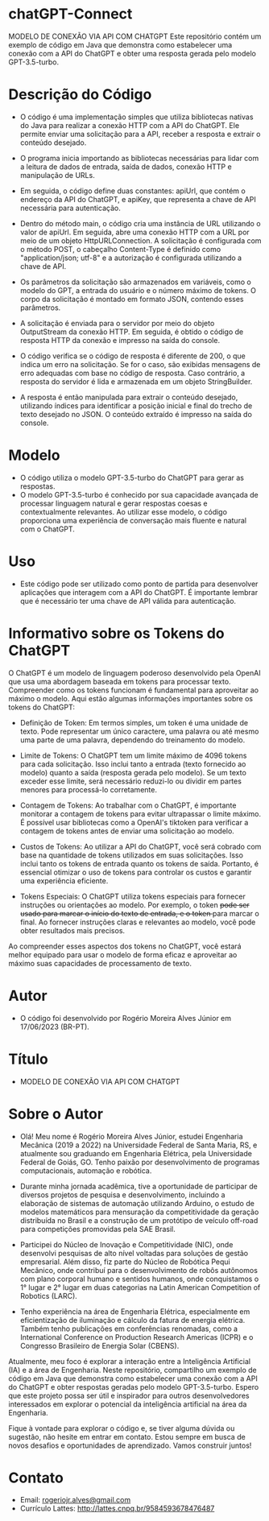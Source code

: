 # chatGPT-Connect
MODELO DE CONEXÃO VIA API COM CHATGPT
Este repositório contém um exemplo de código em Java que demonstra como estabelecer uma conexão com a API do ChatGPT e obter uma resposta gerada pelo modelo GPT-3.5-turbo.


# Descrição do Código
  - O código é uma implementação simples que utiliza bibliotecas nativas do Java para realizar a conexão HTTP com a API do ChatGPT. Ele permite enviar uma solicitação para a API, receber a resposta e extrair o conteúdo desejado.

  - O programa inicia importando as bibliotecas necessárias para lidar com a leitura de dados de entrada, saída de dados, conexão HTTP e manipulação de URLs.

  - Em seguida, o código define duas constantes: apiUrl, que contém o endereço da API do ChatGPT, e apiKey, que representa a chave de API necessária para autenticação.

  - Dentro do método main, o código cria uma instância de URL utilizando o valor de apiUrl. Em seguida, abre uma conexão HTTP com a URL por meio de um objeto HttpURLConnection. A solicitação é configurada com o método POST, o cabeçalho Content-Type é definido como "application/json; utf-8" e a autorização é configurada utilizando a chave de API.

  - Os parâmetros da solicitação são armazenados em variáveis, como o modelo do GPT, a entrada do usuário e o número máximo de tokens. O corpo da solicitação é montado em formato JSON, contendo esses parâmetros.

  - A solicitação é enviada para o servidor por meio do objeto OutputStream da conexão HTTP. Em seguida, é obtido o código de resposta HTTP da conexão e impresso na saída do console.

  - O código verifica se o código de resposta é diferente de 200, o que indica um erro na solicitação. Se for o caso, são exibidas mensagens de erro adequadas com base no código de resposta. Caso contrário, a resposta do servidor é lida e armazenada em um objeto StringBuilder.

  - A resposta é então manipulada para extrair o conteúdo desejado, utilizando índices para identificar a posição inicial e final do trecho de texto desejado no JSON. O conteúdo extraído é impresso na saída do console.

# Modelo
  - O código utiliza o modelo GPT-3.5-turbo do ChatGPT para gerar as respostas.
  - O modelo GPT-3.5-turbo é conhecido por sua capacidade avançada de processar linguagem natural e gerar respostas coesas e contextualmente relevantes. Ao utilizar esse modelo, o código proporciona uma experiência de conversação mais fluente e natural com o ChatGPT.

# Uso
  - Este código pode ser utilizado como ponto de partida para desenvolver aplicações que interagem com a API do ChatGPT. É importante lembrar que é necessário ter uma chave de API válida para autenticação.

# Informativo sobre os Tokens do ChatGPT
O ChatGPT é um modelo de linguagem poderoso desenvolvido pela OpenAI que usa uma abordagem baseada em tokens para processar texto. Compreender como os tokens funcionam é fundamental para aproveitar ao máximo o modelo. Aqui estão algumas informações importantes sobre os tokens do ChatGPT:

  - Definição de Token: Em termos simples, um token é uma unidade de texto. Pode representar um único caractere, uma palavra ou até mesmo uma parte de uma palavra, dependendo do treinamento do modelo.

  - Limite de Tokens: O ChatGPT tem um limite máximo de 4096 tokens para cada solicitação. Isso inclui tanto a entrada (texto fornecido ao modelo) quanto a saída (resposta gerada pelo modelo). Se um texto exceder esse limite, será necessário reduzi-lo ou dividir em partes menores para processá-lo corretamente.

  - Contagem de Tokens: Ao trabalhar com o ChatGPT, é importante monitorar a contagem de tokens para evitar ultrapassar o limite máximo. É possível usar bibliotecas como a OpenAI's tiktoken para verificar a contagem de tokens antes de enviar uma solicitação ao modelo.

  - Custos de Tokens: Ao utilizar a API do ChatGPT, você será cobrado com base na quantidade de tokens utilizados em suas solicitações. Isso inclui tanto os tokens de entrada quanto os tokens de saída. Portanto, é essencial otimizar o uso de tokens para controlar os custos e garantir uma experiência eficiente.

  - Tokens Especiais: O ChatGPT utiliza tokens especiais para fornecer instruções ou orientações ao modelo. Por exemplo, o token <s> pode ser usado para marcar o início do texto de entrada, e o token </s> para marcar o final. Ao fornecer instruções claras e relevantes ao modelo, você pode obter resultados mais precisos.

Ao compreender esses aspectos dos tokens no ChatGPT, você estará melhor equipado para usar o modelo de forma eficaz e aproveitar ao máximo suas capacidades de processamento de texto.

# Autor
  - O código foi desenvolvido por Rogério Moreira Alves Júnior em 17/06/2023 (BR-PT).


# Título
  - MODELO DE CONEXÃO VIA API COM CHATGPT


# Sobre o Autor
- Olá! Meu nome é Rogério Moreira Alves Júnior, estudei Engenharia Mecânica (2019 a 2022) na Universidade Federal de Santa Maria, RS, e atualmente sou graduando em Engenharia Elétrica, pela Universidade Federal de Goiás, GO. Tenho paixão por desenvolvimento de programas computacionais, automação e robótica.

- Durante minha jornada acadêmica, tive a oportunidade de participar de diversos projetos de pesquisa e desenvolvimento, incluindo a elaboração de sistemas de automação utilizando Arduino, o estudo de modelos matemáticos para mensuração da competitividade da geração distribuída no Brasil e a construção de um protótipo de veículo off-road para competições promovidas pela SAE Brasil.

- Participei do Núcleo de Inovação e Competitividade (NIC), onde desenvolvi pesquisas de alto nível voltadas para soluções de gestão empresarial. Além disso, fiz parte do Núcleo de Robótica Pequi Mecânico, onde contribuí para o desenvolvimento de robôs autônomos com plano corporal humano e sentidos humanos, onde conquistamos o 1° lugar e 2° lugar em duas categorias na Latin American Competition of Robotics (LARC).

- Tenho experiência na área de Engenharia Elétrica, especialmente em eficientização de iluminação e cálculo da fatura de energia elétrica. Também tenho publicações em conferências renomadas, como a International Conference on Production Research Americas (ICPR) e o Congresso Brasileiro de Energia Solar (CBENS).

Atualmente, meu foco é explorar a interação entre a Inteligência Artificial (IA) e a área de Engenharia. Neste repositório, compartilho um exemplo de código em Java que demonstra como estabelecer uma conexão com a API do ChatGPT e obter respostas geradas pelo modelo GPT-3.5-turbo. Espero que este projeto possa ser útil e inspirador para outros desenvolvedores interessados em explorar o potencial da inteligência artificial na área da Engenharia.

Fique à vontade para explorar o código e, se tiver alguma dúvida ou sugestão, não hesite em entrar em contato. Estou sempre em busca de novos desafios e oportunidades de aprendizado. Vamos construir juntos!

# Contato
- Email: rogeriojr.alves@gmail.com
- Currículo Lattes: http://lattes.cnpq.br/9584593678476487
